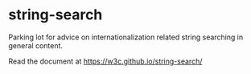 # string-search
Parking lot for advice on internationalization related string searching in general content.

Read the document at https://w3c.github.io/string-search/

